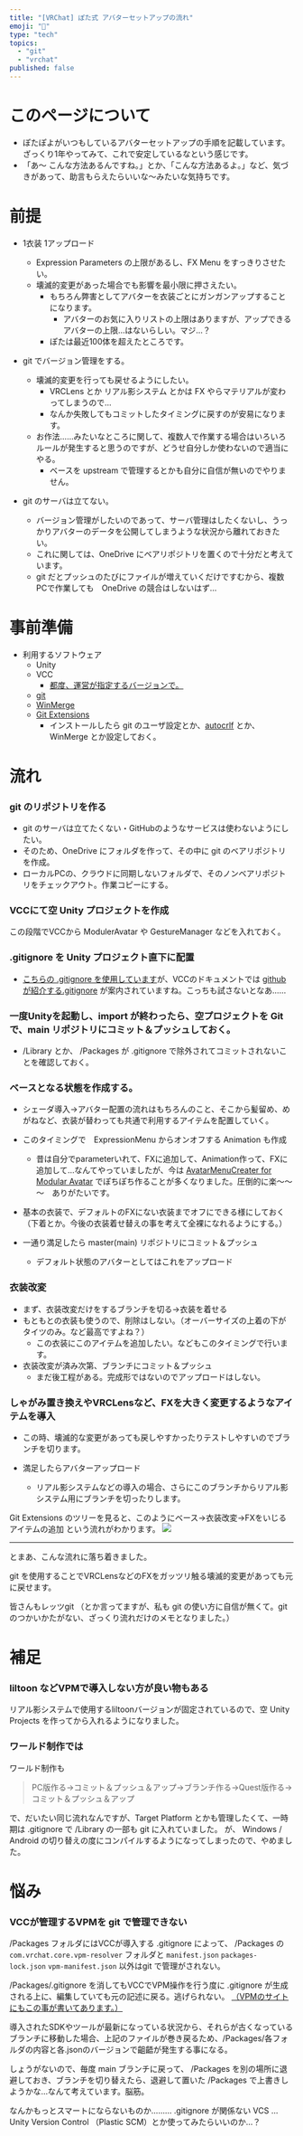 ```yaml
---
title: "[VRChat] ぽた式 アバターセットアップの流れ"
emoji: "🤖"
type: "tech"
topics:
  - "git"
  - "vrchat"
published: false
---
```

# このページについて
* ぽたぽよがいつもしているアバターセットアップの手順を記載しています。ざっくり1年やってみて、これで安定しているなという感じです。
* 「あ～ こんな方法あるんですね。」とか、「こんな方法あるよ。」など、気づきがあって、助言もらえたらいいな～みたいな気持ちです。

# 前提
* 1衣装 1アップロード
  * Expression Parameters の上限があるし、FX Menu をすっきりさせたい。
  * 壊滅的変更があった場合でも影響を最小限に押さえたい。
    * もちろん弊害としてアバターを衣装ごとにガンガンアップすることになります。
      * アバターのお気に入りリストの上限はありますが、アップできるアバターの上限…はないらしい。マジ…？
    * ぽたは最近100体を超えたところです。

* git でバージョン管理をする。
  * 壊滅的変更を行っても戻せるようにしたい。
    * VRCLens とか リアル影システム とかは FX やらマテリアルが変わってしまうので…
    * なんか失敗してもコミットしたタイミングに戻すのが安易になります。
  * お作法……みたいなところに関して、複数人で作業する場合はいろいろルールが発生すると思うのですが、どうせ自分しか使わないので適当にやる。
    * ベースを upstream で管理するとかも自分に自信が無いのでやりません。


* git のサーバは立てない。
  * バージョン管理がしたいのであって、サーバ管理はしたくないし、うっかりアバターのデータを公開してしまうような状況から離れておきたい。
  * これに関しては、OneDrive にベアリポジトリを置くので十分だと考えています。
  * git だとプッシュのたびにファイルが増えていくだけですむから、複数PCで作業しても　OneDrive の競合はしないはず… 

# 事前準備
+ 利用するソフトウェア
  + Unity
  + VCC
    + [都度、運営が指定するバージョンで。](https://creators.vrchat.com/sdk/)
  + [git](https://git-scm.com/downloads)
  + [WinMerge](https://winmerge.org/downloads/?lang=ja)
  + [Git Extensions](https://github.com/gitextensions/gitextensions/releases/latest)
    + インストールしたら git のユーザ設定とか、[autocrlf](https://light11.hatenadiary.com/entry/2020/02/23/194312) とか、WinMerge とか設定しておく。

# 流れ
### git のリポジトリを作る
* git のサーバは立てたくない・GitHubのようなサービスは使わないようにしたい。
* そのため、OneDrive にフォルダを作って、その中に git のベアリポジトリを作成。
* ローカルPCの、クラウドに同期しないフォルダで、そのノンベアリポジトリをチェックアウト。作業コピーにする。

###   VCCにて空 Unity プロジェクトを作成
この段階でVCCから ModulerAvatar や GestureManager などを入れておく。

### .gitignore を Unity プロジェクト直下に配置
  * [こちらの .gitignore を使用しています](https://qiita.com/sansuke05/items/d4dd046eef65a987ed02#git%E3%81%A7%E7%AE%A1%E7%90%86%E3%81%97%E3%81%AA%E3%81%84%E3%83%95%E3%82%A1%E3%82%A4%E3%83%AB%E3%82%92%E8%A8%AD%E5%AE%9A%E3%81%99%E3%82%8B)が、VCCのドキュメントでは [githubが紹介する.gitignore](https://github.com/github/gitignore/blob/main/Unity.gitignore) が案内されていますね。こっちも試さないとなあ……

### 一度Unityを起動し、import が終わったら、空プロジェクトを Git で、main リポジトリにコミット＆プッシュしておく。
  * /Library とか、 /Packages が .gitignore で除外されてコミットされないことを確認しておく。

### ベースとなる状態を作成する。
  * シェーダ導入→アバター配置の流れはもちろんのこと、そこから髪留め、めがねなど、衣装が替わっても共通で利用するアイテムを配置していく。

  * このタイミングで　ExpressionMenu からオンオフする Animation も作成
    * 昔は自分でparameterいれて、FXに追加して、Animation作って、FXに追加して…なんてやっていましたが、今は [AvatarMenuCreater for Modular Avatar](https://booth.pm/ja/items/4419509) でぽちぽち作ることが多くなりました。圧倒的に楽～～～　ありがたいです。
  * 基本の衣装で、デフォルトのFXにない衣装までオフにできる様にしておく（下着とか。今後の衣装着せ替えの事を考えて全裸になれるようにする。）

  * 一通り満足したら master(main) リポジトリにコミット＆プッシュ
    * デフォルト状態のアバターとしてはこれをアップロード

### 衣装改変
  * まず、衣装改変だけをするブランチを切る→衣装を着せる
  * もともとの衣装も使うので、削除はしない。（オーバーサイズの上着の下がタイツのみ。など最高ですよね？）
    * この衣装にこのアイテムを追加したい。などもこのタイミングで行います。
  * 衣装改変が済み次第、ブランチにコミット＆プッシュ
    * まだ後工程がある。完成形ではないのでアップロードはしない。
 
### しゃがみ置き換えやVRCLensなど、FXを大きく変更するようなアイテムを導入
  * この時、壊滅的な変更があっても戻しやすかったりテストしやすいのでブランチを切ります。

  * 満足したらアバターアップロード
    * リアル影システムなどの導入の場合、さらにこのブランチからリアル影システム用にブランチを切ったりします。

Git Extensions のツリーを見ると、このようにベース→衣装改変→FXをいじるアイテムの追加 という流れがわかります。
![](/images/vrc_avatar_git_extensions_01.png)

------------------------------

とまあ、こんな流れに落ち着きました。

git を使用することでVRCLensなどのFXをガッツリ触る壊滅的変更があっても元に戻せます。

皆さんもレッツgit
（とか言ってますが、私も git の使い方に自信が無くて。git のつかいかたがない、ざっくり流れだけのメモとなりました。）

# 補足
### liltoon などVPMで導入しない方が良い物もある
リアル影システムで使用するliltoonバージョンが固定されているので、空 Unity Projects を作ってから入れるようになりました。

### ワールド制作では
ワールド制作も
>PC版作る→コミット＆プッシュ＆アップ→ブランチ作る→Quest版作る→コミット＆プッシュ＆アップ

で、だいたい同じ流れなんですが、Target Platform とかも管理したくて、一時期は .gitignore で /Library の一部も git に入れていました。
が、 Windows / Android の切り替えの度にコンパイルするようになってしまったので、やめました。

# 悩み
### VCCが管理するVPMを git で管理できない

 /Packages フォルダにはVCCが導入する .gitignore によって、 /Packages の `com.vrchat.core.vpm-resolver` フォルダと `manifest.json` `packages-lock.json` `vpm-manifest.json` 以外はgit で管理がされない。

 /Packages/.gitignore を消してもVCCでVPM操作を行う度に .gitignore が生成される上に、編集していても元の記述に戻る。逃げられない。
[（VPMのサイトにもこの事が書いてあります。）](https://vcc.docs.vrchat.com/vpm/source-control/)

導入されたSDKやツールが最新になっている状況から、それらが古くなっているブランチに移動した場合、上記のファイルが巻き戻るため、/Packages/各フォルダの内容と各.jsonのバージョンで齟齬が発生する事になる。

しょうがないので、毎度 main ブランチに戻って、 /Packages を別の場所に退避しておき、ブランチを切り替えたら、退避して置いた /Packages で上書きしようかな…なんて考えています。脳筋。

なんかもっとスマートにならないものか………
.gitignore が関係ない VCS …
Unity Version Control （Plastic SCM）とか使ってみたらいいのか…？
